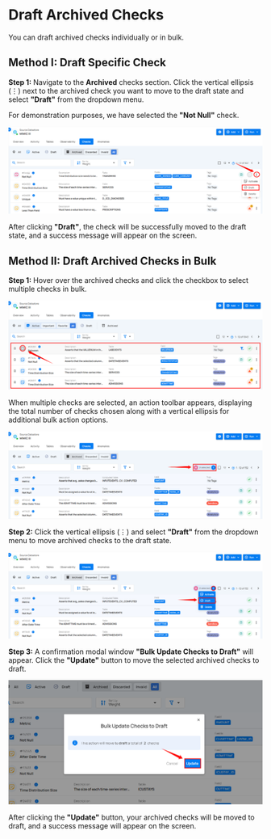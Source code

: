# Draft Archived Checks

You can draft archived checks individually or in bulk.

## Method I: Draft Specific Check

**Step 1:** Navigate to the **Archived** checks section. Click the vertical ellipsis (⋮) next to the archived check you want to move to the draft state and select **"Draft"** from the dropdown menu.

For demonstration purposes, we have selected the **"Not Null"** check.

![draft-archive](../assets/datastore-checks/draft-archived-checks/draft-archive-light.png)

After clicking **"Draft"**, the check will be successfully moved to the draft state, and a success message will appear on the screen.

## Method II: Draft Archived Checks in Bulk

**Step 1:** Hover over the archived checks and click the checkbox to select multiple checks in bulk.

![bulk-draft](../assets/datastore-checks/draft-archived-checks/edit-check-light-59.png)

When multiple checks are selected, an action toolbar appears, displaying the total number of checks chosen along with a vertical ellipsis for additional bulk action options.

![bulk-draft](../assets/datastore-checks/draft-archived-checks/bulk-draft-light-1.png)

**Step 2:** Click the vertical ellipsis (⋮) and select **"Draft"** from the dropdown menu to move archived checks to the draft state.

![draft-ellip](../assets/datastore-checks/draft-archived-checks/draft-ellip-light.png)

**Step 3:** A confirmation modal window **"Bulk Update Checks to Draft"** will appear. Click the **"Update"** button to move the selected archived checks to draft.

![draft-button](../assets/datastore-checks/draft-archived-checks/draft-button-light.png)

After clicking the **"Update"** button, your archived checks will be moved to draft, and a success message will appear on the screen.